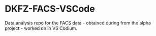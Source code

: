# DKFZ-FACS-VSCode
Data analysis repo for the FACS data - obtained during from the alpha project - worked on in VS Codium.
